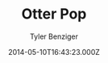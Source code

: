 ---
title: Otter Pop
github: 'https://github.com/tybenz/otter-pop/'
demo: 'http://tybenz.com/otter-pop'
author: Tyler Benziger
ssg:
  - Jekyll
cms:
  - No Cms
date: 2014-05-10T16:43:23.000Z
github_branch: gh-pages
description: The world's greatest jekyll theme
stale: true
---